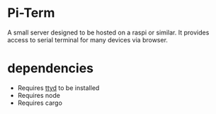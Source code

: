 # Pi-Term
A small server designed to be hosted on a raspi or similar.
It provides access to serial terminal for many devices
via browser. 

# dependencies
- Requires [ttyd](https://github.com/tsl0922/ttyd) to be installed
- Requires node
- Requires cargo
